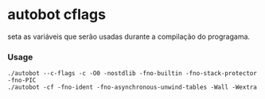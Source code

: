# autobot cflags

seta as variáveis que serão usadas durante a compilação do progragama.

### Usage

```shell
./autobot --c-flags -c -O0 -nostdlib -fno-builtin -fno-stack-protector -fno-PIC
./autobot -cf -fno-ident -fno-asynchronous-unwind-tables -Wall -Wextra
```
